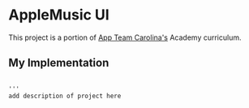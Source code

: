# AppleMusic UI

This project is a portion of <a href="https://appteamcarolina.com">App Team Carolina's</a> Academy curriculum.

## My Implementation

```<img width="359" alt="Screen Shot 2022-02-16 at 3 49 29 PM" src="https://user-images.githubusercontent.com/69765035/161447098-74f2bc82-cef5-4d9d-bfeb-88f40e6c0e30.png">'''

'''
add description of project here
```
